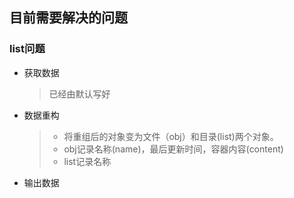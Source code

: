 ## 目前需要解决的问题
### list问题
- 获取数据
	> 已经由默认写好
- 数据重构
	> - 将重组后的对象变为文件（obj）和目录(list)两个对象。
	> - obj记录名称(name)，最后更新时间，容器内容(content)
	> - list记录名称
	
- 输出数据